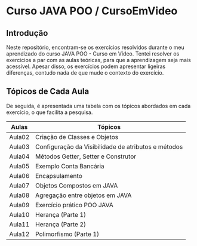 # Curso JAVA POO / CursoEmVideo

## Introdução

Neste repositório, encontram-se os exercícios resolvidos durante o meu aprendizado do curso JAVA POO - Curso em Vídeo. Tentei resolver os exercicios a par com as aulas teóricas, para que a aprendizagem seja mais acessível.
Apesar disso, os exercícios podem apresentar ligeiras diferenças, contudo nada de que mude o contexto do exercício.

## Tópicos de Cada Aula

De seguida, é apresentada uma tabela com os tópicos abordados em cada exercício, o que facilita a pesquisa.

| Aulas | Tópicos |
| --- | --- |
| Aula02 | Criação de Classes e Objetos |
| Aula03 | Configuração da Visibilidade de atributos e métodos |
| Aula04 | Métodos Getter, Setter e Construtor |
| Aula05 | Exemplo Conta Bancária |
| Aula06 | Encapsulamento|
| Aula07 | Objetos Compostos em JAVA|
| Aula08 |Agregação entre objetos em JAVA|
| Aula09 |Exercício prático POO JAVA|
| Aula10 |Herança (Parte 1)|
| Aula11 |Herança (Parte 2)|
| Aula12 |Polimorfismo (Parte 1)|
